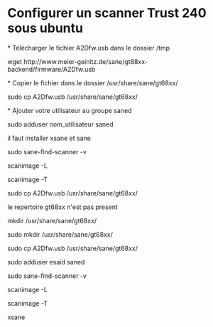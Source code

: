<h1>  Configurer un scanner Trust 240 sous ubuntu </h1>
<p> * Télécharger le fichier A2Dfw.usb dans le dossier /tmp  </p>
<p> wget http://www.meier-geinitz.de/sane/gt68xx-backend/firmware/A2Dfw.usb  </p>
<p> * Copier le fichier dans le dossier /usr/share/sane/gt68xx/  </p>
<p> sudo cp A2Dfw.usb /usr/share/sane/gt68xx/  </p>
<p> * Ajouter votre utilisateur au groupe saned  </p>
<p> sudo adduser nom_utilisateur saned  </p>
<p> il faut installer xsane et sane </p>
<p>  sudo sane-find-scanner -v </p>
<p>   scanimage -L </p>
<p>   scanimage -T </p>
<p>   sudo cp A2Dfw.usb /usr/share/sane/gt68xx/ </p>
<p> le repertoire gt68xx  n'est pas present </p>
<p>  mkdir /usr/share/sane/gt68xx/ </p>
<p>  sudo mkdir /usr/share/sane/gt68xx/ </p>
<p> sudo cp A2Dfw.usb /usr/share/sane/gt68xx/ </p>
<p>   sudo adduser esaid saned </p>
<p>   sudo sane-find-scanner -v </p>
<p>   scanimage -L </p>
<p>  scanimage -T </p>
<p>  xsane </p>
        
